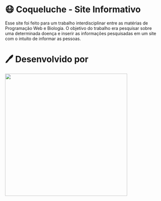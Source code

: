 # 😷 Coqueluche - Site Informativo
Esse site foi feito para um trabalho interdisciplinar entre as matérias de Programação Web e Biologia. O objetivo do trabalho era pesquisar sobre uma determinada doença e inserir as informações pesquisadas em um site com o intuito de informar as pessoas.

# 🖊 Desenvolvido por

<img src="https://user-images.githubusercontent.com/68068215/188766233-c434beec-c9c5-4363-b349-c742282ac3d0.svg" width="400px">
